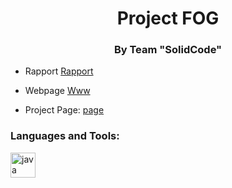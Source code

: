 <h1 align="center">Project FOG</h1>
<h3 align="center">By Team "SolidCode"</h3>

- Rapport [Rapport](http://solidcode.xyz/)

- Webpage [Www](http://solidcode.xyz/)

- Project Page: [page](http://solidcode.xyz/)


<h3 align="left">Languages and Tools:</h3>
<p align="left"> <a href="https://www.java.com" target="_blank"> <img src="https://devicons.github.io/devicon/devicon.git/icons/java/java-original-wordmark.svg" alt="java" width="40" height="40"/> </a> </p>

